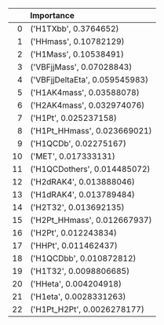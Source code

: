 |    | Importance                     |
|---:|:-------------------------------|
|  0 | ('H1TXbb', 0.3764652)          |
|  1 | ('HHmass', 0.10782129)         |
|  2 | ('H1Mass', 0.10538491)         |
|  3 | ('VBFjjMass', 0.07028843)      |
|  4 | ('VBFjjDeltaEta', 0.059545983) |
|  5 | ('H1AK4mass', 0.03588078)      |
|  6 | ('H2AK4mass', 0.032974076)     |
|  7 | ('H1Pt', 0.025237158)          |
|  8 | ('H1Pt_HHmass', 0.023669021)   |
|  9 | ('H1QCDb', 0.02275167)         |
| 10 | ('MET', 0.017333131)           |
| 11 | ('H1QCDothers', 0.014485072)   |
| 12 | ('H2dRAK4', 0.013888046)       |
| 13 | ('H1dRAK4', 0.013789484)       |
| 14 | ('H2T32', 0.013692135)         |
| 15 | ('H2Pt_HHmass', 0.012667937)   |
| 16 | ('H2Pt', 0.012243834)          |
| 17 | ('HHPt', 0.011462437)          |
| 18 | ('H1QCDbb', 0.010872812)       |
| 19 | ('H1T32', 0.0098806685)        |
| 20 | ('HHeta', 0.004204918)         |
| 21 | ('H1eta', 0.0028331263)        |
| 22 | ('H1Pt_H2Pt', 0.0026278177)    |
